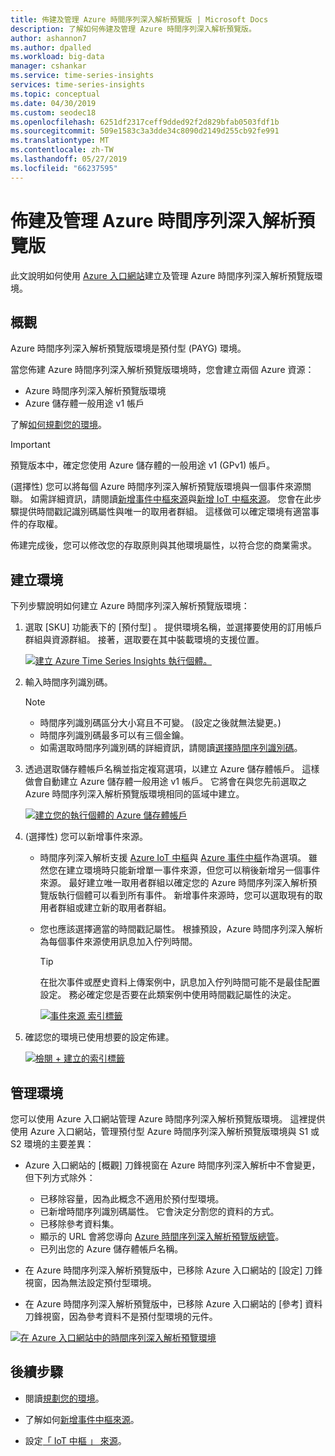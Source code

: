 ```yaml
---
title: 佈建及管理 Azure 時間序列深入解析預覽版 | Microsoft Docs
description: 了解如何佈建及管理 Azure 時間序列深入解析預覽版。
author: ashannon7
ms.author: dpalled
ms.workload: big-data
manager: cshankar
ms.service: time-series-insights
services: time-series-insights
ms.topic: conceptual
ms.date: 04/30/2019
ms.custom: seodec18
ms.openlocfilehash: 6251df2317ceff9dded92f2d829bfab0503fdf1b
ms.sourcegitcommit: 509e1583c3a3dde34c8090d2149d255cb92fe991
ms.translationtype: MT
ms.contentlocale: zh-TW
ms.lasthandoff: 05/27/2019
ms.locfileid: "66237595"
---
```

# <a name="provision-and-manage-azure-time-series-insights-preview"></a>佈建及管理 Azure 時間序列深入解析預覽版

此文說明如何使用 [Azure 入口網站](https://portal.azure.com/)建立及管理 Azure 時間序列深入解析預覽版環境。

## <a name="overview"></a>概觀

Azure 時間序列深入解析預覽版環境是預付型 (PAYG) 環境。

當您佈建 Azure 時間序列深入解析預覽版環境時，您會建立兩個 Azure 資源：

* Azure 時間序列深入解析預覽版環境  
* Azure 儲存體一般用途 v1 帳戶
  
了解[如何規劃您的環境](./time-series-insights-update-plan.md)。

>[!IMPORTANT]
> 預覽版本中，確定您使用 Azure 儲存體的一般用途 v1 (GPv1) 帳戶。

(選擇性) 您可以將每個 Azure 時間序列深入解析預覽版環境與一個事件來源關聯。 如需詳細資訊，請閱讀[新增事件中樞來源](./time-series-insights-how-to-add-an-event-source-eventhub.md)與[新增 IoT 中樞來源](./time-series-insights-how-to-add-an-event-source-iothub.md)。 您會在此步驟提供時間戳記識別碼屬性與唯一的取用者群組。 這樣做可以確定環境有適當事件的存取權。

佈建完成後，您可以修改您的存取原則與其他環境屬性，以符合您的商業需求。

## <a name="create-the-environment"></a>建立環境

下列步驟說明如何建立 Azure 時間序列深入解析預覽版環境：

1. 選取 [SKU]  功能表下的 [預付型]  。 提供環境名稱，並選擇要使用的訂用帳戶群組與資源群組。 接著，選取要在其中裝載環境的支援位置。

   [![建立 Azure Time Series Insights 執行個體。](media/v2-update-manage/manage_three.PNG)](media/v2-update-manage/manage_three.PNG#lightbox)

1. 輸入時間序列識別碼。

    >[!NOTE]
    > * 時間序列識別碼區分大小寫且不可變。 (設定之後就無法變更。)
    > * 時間序列識別碼最多可以有三個金鑰。
    > * 如需選取時間序列識別碼的詳細資訊，請閱讀[選擇時間序列識別碼](./time-series-insights-update-how-to-id.md)。

1. 透過選取儲存體帳戶名稱並指定複寫選項，以建立 Azure 儲存體帳戶。 這樣做會自動建立 Azure 儲存體一般用途 v1 帳戶。 它將會在與您先前選取之 Azure 時間序列深入解析預覽版環境相同的區域中建立。

    [![建立您的執行個體的 Azure 儲存體帳戶](media/v2-update-manage/manage_five.PNG)](media/v2-update-manage/manage_five.PNG#lightbox)

1. (選擇性) 您可以新增事件來源。

   * 時間序列深入解析支援 [Azure IoT 中樞](./time-series-insights-how-to-add-an-event-source-iothub.md)與 [Azure 事件中樞](./time-series-insights-how-to-add-an-event-source-eventhub.md)作為選項。 雖然您在建立環境時只能新增單一事件來源，但您可以稍後新增另一個事件來源。 最好建立唯一取用者群組以確定您的 Azure 時間序列深入解析預覽版執行個體可以看到所有事件。 新增事件來源時，您可以選取現有的取用者群組或建立新的取用者群組。

   * 您也應該選擇適當的時間戳記屬性。 根據預設，Azure 時間序列深入解析為每個事件來源使用訊息加入佇列時間。

     > [!TIP]
     > 在批次事件或歷史資料上傳案例中，訊息加入佇列時間可能不是最佳配置設定。 務必確定您是否要在此類案例中使用時間戳記屬性的決定。

     [![事件來源 索引標籤](media/v2-update-manage/manage_two.PNG)](media/v2-update-manage/manage_two.PNG#lightbox)

1. 確認您的環境已使用想要的設定佈建。

    [![檢閱 + 建立的索引標籤](media/v2-update-manage/manage_three.PNG)](media/v2-update-manage/manage_three.PNG#lightbox)

## <a name="manage-the-environment"></a>管理環境

您可以使用 Azure 入口網站管理 Azure 時間序列深入解析預覽版環境。 這裡提供使用 Azure 入口網站，管理預付型 Azure 時間序列深入解析預覽版環境與 S1 或 S2 環境的主要差異：

* Azure 入口網站的 [概觀]  刀鋒視窗在 Azure 時間序列深入解析中不會變更，但下列方式除外：
  * 已移除容量，因為此概念不適用於預付型環境。
  * 已新增時間序列識別碼屬性。 它會決定分割您的資料的方式。
  * 已移除參考資料集。
  * 顯示的 URL 會將您導向 [Azure 時間序列深入解析預覽版總管](./time-series-insights-update-explorer.md)。
  * 已列出您的 Azure 儲存體帳戶名稱。

* 在 Azure 時間序列深入解析預覽版中，已移除 Azure 入口網站的 [設定]  刀鋒視窗，因為無法設定預付型環境。

* 在 Azure 時間序列深入解析預覽版中，已移除 Azure 入口網站的 [參考]  資料刀鋒視窗，因為參考資料不是預付型環境的元件。

[![在 Azure 入口網站中的時間序列深入解析預覽環境](media/v2-update-manage/manage_four.PNG)](media/v2-update-manage/manage_four.PNG#lightbox)

## <a name="next-steps"></a>後續步驟

- 閱讀[規劃您的環境](./time-series-insights-update-plan.md)。

- 了解如何[新增事件中樞來源](./time-series-insights-how-to-add-an-event-source-eventhub.md)。

- 設定[「 IoT 中樞 」 來源](./time-series-insights-how-to-add-an-event-source-iothub.md)。